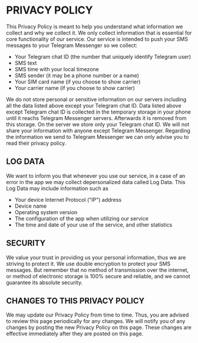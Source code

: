 PRIVACY POLICY
==============

This Privacy Policy is meant to help you understand what information we collect and why we collect it.
We only collect information that is essential for core functionality of our service.
Our service is intended to push your SMS messages to your Telegram Messenger so we collect:

  * Your Telegram chat ID (the number that uniquely identify Telegram user)
  * SMS text
  * SMS time with your local timezone
  * SMS sender (it may be a phone number or a name)
  * Your SIM card name (if you choose to show carrier)
  * Your carrier name (if you choose to show carrier)

We do not store personal or sensitive information on our servers including all the data listed above except your Telegram chat ID.
Data listed above except Telegram chat ID is collected in the temporary storage in your phone until it reachs Telegram Messenger servers.
Afterwards it is removed from this storage.
On the server we store only your Telegram chat ID.
We will not share your information with anyone except Telegram Messenger.
Regarding the information we send to Telegram Messenger we can only advise you to read their privacy policy.

LOG DATA
--------
We want to inform you that whenever you use our service, in a case of an error in the app we may collect depersonalized data called Log Data.
This Log Data may include information such as

  * Your device Internet Protocol ("IP") address
  * Device name
  * Operating system version
  * The configuration of the app when utilizing our service
  * The time and date of your use of the service, and other statistics

SECURITY
--------
We value your trust in providing us your personal information, thus we are striving to protect it.
We use double encryption to protect your SMS messages.
But remember that no method of transmission over the internet, or method of electronic storage is 100% secure and reliable, and we cannot guarantee its absolute security.

CHANGES TO THIS PRIVACY POLICY
------------------------------
We may update our Privacy Policy from time to time.
Thus, you are advised to review this page periodically for any changes.
We will notify you of any changes by posting the new Privacy Policy on this page.
These changes are effective immediately after they are posted on this page.
